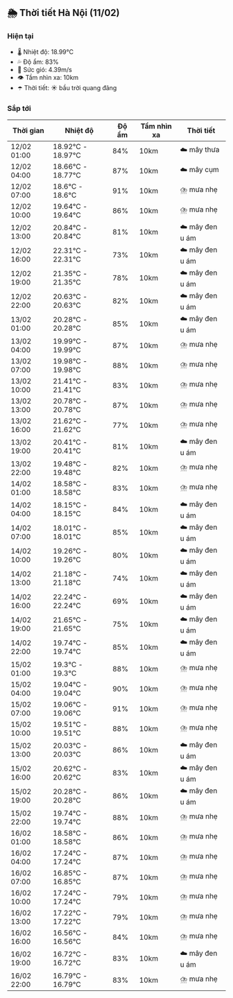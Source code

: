 ## 🌦️ Thời tiết Hà Nội (11/02)

### Hiện tại

- 🌡️ Nhiệt độ: 18.99℃
- 💦 Độ ẩm: 83%
- 💨 Sức gió: 4.39m/s
- 👁️ Tầm nhìn xa: 10km
- ☂️ Thời tiết: ☀️ bầu trời quang đãng

### Sắp tới

| Thời gian | Nhiệt độ | Độ ẩm | Tầm nhìn xa | Thời tiết |
| --- | --- | --- | --- | --- |
| 12/02 01:00 | 18.92℃ - 18.97℃ | 84% | 10km | ☁️ mây thưa |
| 12/02 04:00 | 18.66℃ - 18.77℃ | 87% | 10km | ☁️ mây cụm |
| 12/02 07:00 | 18.6℃ - 18.6℃ | 91% | 10km | ⛈️ mưa nhẹ |
| 12/02 10:00 | 19.64℃ - 19.64℃ | 86% | 10km | ⛈️ mưa nhẹ |
| 12/02 13:00 | 20.84℃ - 20.84℃ | 81% | 10km | ☁️ mây đen u ám |
| 12/02 16:00 | 22.31℃ - 22.31℃ | 73% | 10km | ☁️ mây đen u ám |
| 12/02 19:00 | 21.35℃ - 21.35℃ | 78% | 10km | ☁️ mây đen u ám |
| 12/02 22:00 | 20.63℃ - 20.63℃ | 82% | 10km | ☁️ mây đen u ám |
| 13/02 01:00 | 20.28℃ - 20.28℃ | 85% | 10km | ☁️ mây đen u ám |
| 13/02 04:00 | 19.99℃ - 19.99℃ | 87% | 10km | ⛈️ mưa nhẹ |
| 13/02 07:00 | 19.98℃ - 19.98℃ | 88% | 10km | ⛈️ mưa nhẹ |
| 13/02 10:00 | 21.41℃ - 21.41℃ | 83% | 10km | ⛈️ mưa nhẹ |
| 13/02 13:00 | 20.78℃ - 20.78℃ | 87% | 10km | ⛈️ mưa nhẹ |
| 13/02 16:00 | 21.62℃ - 21.62℃ | 77% | 10km | ⛈️ mưa nhẹ |
| 13/02 19:00 | 20.41℃ - 20.41℃ | 81% | 10km | ☁️ mây đen u ám |
| 13/02 22:00 | 19.48℃ - 19.48℃ | 82% | 10km | ⛈️ mưa nhẹ |
| 14/02 01:00 | 18.58℃ - 18.58℃ | 83% | 10km | ⛈️ mưa nhẹ |
| 14/02 04:00 | 18.15℃ - 18.15℃ | 84% | 10km | ☁️ mây đen u ám |
| 14/02 07:00 | 18.01℃ - 18.01℃ | 85% | 10km | ☁️ mây đen u ám |
| 14/02 10:00 | 19.26℃ - 19.26℃ | 80% | 10km | ☁️ mây đen u ám |
| 14/02 13:00 | 21.18℃ - 21.18℃ | 74% | 10km | ☁️ mây đen u ám |
| 14/02 16:00 | 22.24℃ - 22.24℃ | 69% | 10km | ☁️ mây đen u ám |
| 14/02 19:00 | 21.65℃ - 21.65℃ | 75% | 10km | ☁️ mây đen u ám |
| 14/02 22:00 | 19.74℃ - 19.74℃ | 85% | 10km | ☁️ mây đen u ám |
| 15/02 01:00 | 19.3℃ - 19.3℃ | 88% | 10km | ⛈️ mưa nhẹ |
| 15/02 04:00 | 19.04℃ - 19.04℃ | 90% | 10km | ⛈️ mưa nhẹ |
| 15/02 07:00 | 19.06℃ - 19.06℃ | 91% | 10km | ⛈️ mưa nhẹ |
| 15/02 10:00 | 19.51℃ - 19.51℃ | 88% | 10km | ⛈️ mưa nhẹ |
| 15/02 13:00 | 20.03℃ - 20.03℃ | 86% | 10km | ☁️ mây đen u ám |
| 15/02 16:00 | 20.62℃ - 20.62℃ | 83% | 10km | ☁️ mây đen u ám |
| 15/02 19:00 | 20.28℃ - 20.28℃ | 86% | 10km | ☁️ mây đen u ám |
| 15/02 22:00 | 19.74℃ - 19.74℃ | 88% | 10km | ⛈️ mưa nhẹ |
| 16/02 01:00 | 18.58℃ - 18.58℃ | 86% | 10km | ⛈️ mưa nhẹ |
| 16/02 04:00 | 17.24℃ - 17.24℃ | 87% | 10km | ⛈️ mưa nhẹ |
| 16/02 07:00 | 16.85℃ - 16.85℃ | 87% | 10km | ⛈️ mưa nhẹ |
| 16/02 10:00 | 17.24℃ - 17.24℃ | 79% | 10km | ⛈️ mưa nhẹ |
| 16/02 13:00 | 17.22℃ - 17.22℃ | 79% | 10km | ⛈️ mưa nhẹ |
| 16/02 16:00 | 16.56℃ - 16.56℃ | 84% | 10km | ⛈️ mưa nhẹ |
| 16/02 19:00 | 16.72℃ - 16.72℃ | 83% | 10km | ☁️ mây đen u ám |
| 16/02 22:00 | 16.79℃ - 16.79℃ | 83% | 10km | ⛈️ mưa nhẹ |
